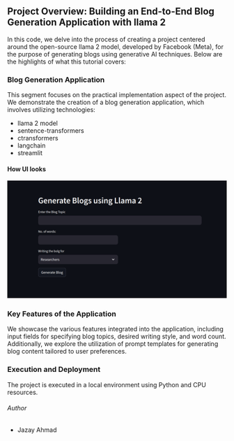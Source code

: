 ## Project Overview: Building an End-to-End Blog Generation Application with llama 2

In this code, we delve into the process of creating a project centered around the open-source llama 2 model, developed by Facebook (Meta), for the purpose of generating blogs using generative AI techniques. Below are the highlights of what this tutorial covers:

### Blog Generation Application

This segment focuses on the practical implementation aspect of the project. We demonstrate the creation of a blog generation application, which involves utilizing technologies:
* llama 2 model
* sentence-transformers
* ctransformers
* langchain
* streamlit

#### How UI looks
![Alt text](ui_llama2.png)

### Key Features of the Application

We showcase the various features integrated into the application, including input fields for specifying blog topics, desired writing style, and word count. Additionally, we explore the utilization of prompt templates for generating blog content tailored to user preferences.

### Execution and Deployment

The project is executed in a local environment using Python and CPU resources.

###### Author
- Jazay Ahmad